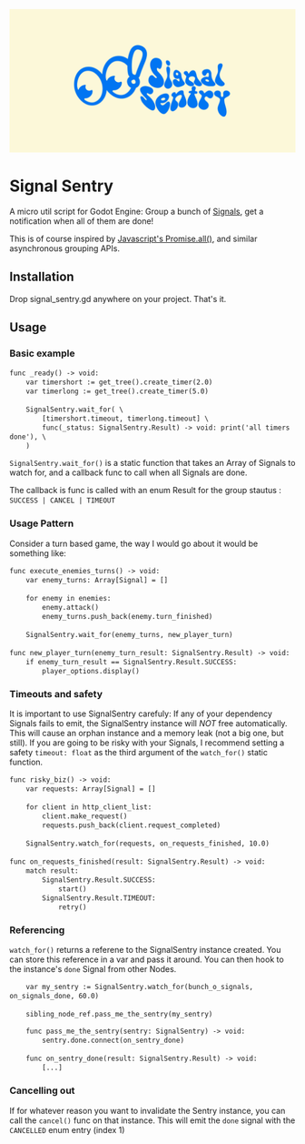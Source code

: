![Signal Sentry](/assets/signal_sentry_splash.svg "Signal Sentry")

# Signal Sentry

A micro util script for Godot Engine: Group a bunch of [Signals](https://docs.godotengine.org/en/stable/classes/class_signal.html), get a notification when all of them are done!

This is of course inspired by [Javascript's Promise.all()](https://developer.mozilla.org/en-US/docs/Web/JavaScript/Reference/Global_Objects/Promise/all), and similar asynchronous grouping APIs.

## Installation

Drop signal_sentry.gd anywhere on your project. That's it.

## Usage

### Basic example

```
func _ready() -> void:
	var timershort := get_tree().create_timer(2.0)
	var timerlong := get_tree().create_timer(5.0)

	SignalSentry.wait_for( \
		[timershort.timeout, timerlong.timeout] \
		func(_status: SignalSentry.Result) -> void: print('all timers done'), \
	)
```

`SignalSentry.wait_for()` is a static function that takes an Array of Signals to watch for, and a callback func to call when all Signals are done.

The callback is func is called with an enum Result for the group stautus : `SUCCESS | CANCEL | TIMEOUT`

### Usage Pattern

Consider a turn based game, the way I would go about it would be something like:

```
func execute_enemies_turns() -> void:
	var enemy_turns: Array[Signal] = []

	for enemy in enemies:
		enemy.attack()
		enemy_turns.push_back(enemy.turn_finished)

	SignalSentry.wait_for(enemy_turns, new_player_turn)

func new_player_turn(enemy_turn_result: SignalSentry.Result) -> void:
	if enemy_turn_result == SignalSentry.Result.SUCCESS:
		player_options.display()
```

### Timeouts and safety

It is important to use SignalSentry carefuly: If any of your dependency Signals fails to emit, the SignalSentry instance will _NOT_ free automatically. This will cause an orphan instance and a memory leak (not a big one, but still). If you are going to be risky with your Signals, I recommend setting a safety `timeout: float` as the third argument of the `watch_for()` static function.

```
func risky_biz() -> void:
	var requests: Array[Signal] = []

	for client in http_client_list:
		client.make_request()
		requests.push_back(client.request_completed)

	SignalSentry.watch_for(requests, on_requests_finished, 10.0)

func on_requests_finished(result: SignalSentry.Result) -> void:
	match result:
		SignalSentry.Result.SUCCESS:
			start()
		SignalSentry.Result.TIMEOUT:
			retry()
```

### Referencing

`watch_for()` returns a referene to the SignalSentry instance created. You can store this reference in a var and pass it around. You can then hook to the instance's `done` Signal from other Nodes.

```
	var my_sentry := SignalSentry.watch_for(bunch_o_signals, on_signals_done, 60.0)

	sibling_node_ref.pass_me_the_sentry(my_sentry)
```

```
	func pass_me_the_sentry(sentry: SignalSentry) -> void:
		sentry.done.connect(on_sentry_done)

	func on_sentry_done(result: SignalSentry.Result) -> void:
		[...]
```

### Cancelling out

If for whatever reason you want to invalidate the Sentry instance, you can call the `cancel()` func on that instance. This will emit the `done` signal with the `CANCELLED` enum entry (index 1)
